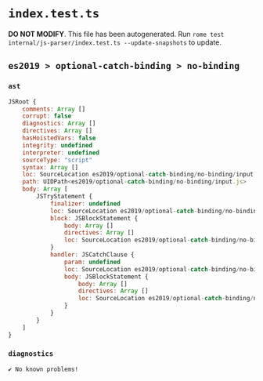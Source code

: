 # `index.test.ts`

**DO NOT MODIFY**. This file has been autogenerated. Run `rome test internal/js-parser/index.test.ts --update-snapshots` to update.

## `es2019 > optional-catch-binding > no-binding`

### `ast`

```javascript
JSRoot {
	comments: Array []
	corrupt: false
	diagnostics: Array []
	directives: Array []
	hasHoistedVars: false
	integrity: undefined
	interpreter: undefined
	sourceType: "script"
	syntax: Array []
	loc: SourceLocation es2019/optional-catch-binding/no-binding/input.js 1:0-7:0
	path: UIDPath<es2019/optional-catch-binding/no-binding/input.js>
	body: Array [
		JSTryStatement {
			finalizer: undefined
			loc: SourceLocation es2019/optional-catch-binding/no-binding/input.js 1:0-6:1
			block: JSBlockStatement {
				body: Array []
				directives: Array []
				loc: SourceLocation es2019/optional-catch-binding/no-binding/input.js 1:4-3:1
			}
			handler: JSCatchClause {
				param: undefined
				loc: SourceLocation es2019/optional-catch-binding/no-binding/input.js 4:0-6:1
				body: JSBlockStatement {
					body: Array []
					directives: Array []
					loc: SourceLocation es2019/optional-catch-binding/no-binding/input.js 4:6-6:1
				}
			}
		}
	]
}
```

### `diagnostics`

```
✔ No known problems!

```
